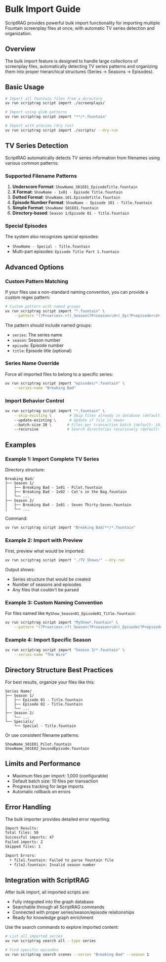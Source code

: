 # Bulk Import Guide

ScriptRAG provides powerful bulk import functionality for importing multiple Fountain
screenplay files at once, with automatic TV series detection and organization.

## Overview

The bulk import feature is designed to handle large collections of screenplay files,
automatically detecting TV series patterns and organizing them into proper hierarchical
structures (Series → Seasons → Episodes).

## Basic Usage

```bash
# Import all fountain files from a directory
uv run scriptrag script import ./screenplays/

# Import using glob patterns
uv run scriptrag script import "**/*.fountain"

# Import with preview (dry run)
uv run scriptrag script import ./scripts/ --dry-run
```

## TV Series Detection

ScriptRAG automatically detects TV series information from filenames using various common patterns:

### Supported Filename Patterns

1. **Underscore Format**: `ShowName_S01E01_EpisodeTitle.fountain`
2. **X Format**: `ShowName - 1x01 - Episode Title.fountain`
3. **Dotted Format**: `ShowName.101.EpisodeTitle.fountain`
4. **Episode Number Format**: `ShowName - Episode 101 - Title.fountain`
5. **Simple Format**: `ShowName S01E01.fountain`
6. **Directory-based**: `Season 1/Episode 01 - Title.fountain`

### Special Episodes

The system also recognizes special episodes:

- `ShowName - Special - Title.fountain`
- Multi-part episodes: `Episode Title Part 1.fountain`

## Advanced Options

### Custom Pattern Matching

If your files use a non-standard naming convention, you can provide a custom regex pattern:

```bash
# Custom pattern with named groups
uv run scriptrag script import "*.fountain" \
    --pattern "(?P<series>.+?)_Season(?P<season>\d+)_Ep(?P<episode>\d+)"
```

The pattern should include named groups:

- `series`: The series name
- `season`: Season number
- `episode`: Episode number
- `title`: Episode title (optional)

### Series Name Override

Force all imported files to belong to a specific series:

```bash
uv run scriptrag script import "episodes/*.fountain" \
    --series-name "Breaking Bad"
```

### Import Behavior Control

```bash
uv run scriptrag script import "*.fountain" \
    --skip-existing \        # Skip files already in database (default: true)
    --update-existing \      # Update if file is newer
    --batch-size 20 \       # Files per transaction batch (default: 10)
    --recursive             # Search directories recursively (default: true)
```

## Examples

### Example 1: Import Complete TV Series

Directory structure:

```text
Breaking Bad/
├── Season 1/
│   ├── Breaking Bad - 1x01 - Pilot.fountain
│   ├── Breaking Bad - 1x02 - Cat's in the Bag.fountain
│   └── ...
├── Season 2/
│   ├── Breaking Bad - 2x01 - Seven Thirty-Seven.fountain
│   └── ...
```

Command:

```bash
uv run scriptrag script import "Breaking Bad/**/*.fountain"
```

### Example 2: Import with Preview

First, preview what would be imported:

```bash
uv run scriptrag script import "./TV Shows/" --dry-run
```

Output shows:

- Series structure that would be created
- Number of seasons and episodes
- Any files that couldn't be parsed

### Example 3: Custom Naming Convention

For files named like `MyShow_Season01_Episode01_Title.fountain`:

```bash
uv run scriptrag script import "MyShow*.fountain" \
    --pattern "(?P<series>.+?)_Season(?P<season>\d+)_Episode(?P<episode>\d+)_(?P<title>.+)"
```

### Example 4: Import Specific Season

```bash
uv run scriptrag script import "Season 3/*.fountain" \
    --series-name "The Wire"
```

## Directory Structure Best Practices

For best results, organize your files like this:

```text
Series Name/
├── Season 1/
│   ├── Episode 01 - Title.fountain
│   ├── Episode 02 - Title.fountain
│   └── ...
├── Season 2/
│   └── ...
└── Specials/
    └── Special - Title.fountain
```

Or use consistent filename patterns:

```text
ShowName_S01E01_Pilot.fountain
ShowName_S01E02_SecondEpisode.fountain
```

## Limits and Performance

- Maximum files per import: 1,000 (configurable)
- Default batch size: 10 files per transaction
- Progress tracking for large imports
- Automatic rollback on errors

## Error Handling

The bulk importer provides detailed error reporting:

```bash
Import Results:
Total files: 50
Successful imports: 47
Failed imports: 2
Skipped files: 1

Import Errors:
  • file1.fountain: Failed to parse fountain file
  • file2.fountain: Invalid season number
```

## Integration with ScriptRAG

After bulk import, all imported scripts are:

- Fully integrated into the graph database
- Searchable through all ScriptRAG commands
- Connected with proper series/season/episode relationships
- Ready for knowledge graph enrichment

Use the search commands to explore imported content:

```bash
# List all imported series
uv run scriptrag search all --type series

# Find specific episodes
uv run scriptrag search scenes --series "Breaking Bad" --season 1
```
